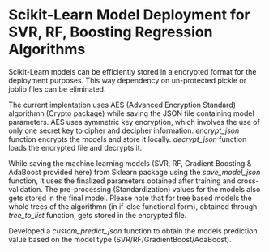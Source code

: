 # Scikit-Learn Model Deployment for SVR, RF, Boosting Regression Algorithms
Scikit-Learn models can be efficiently stored in a encrypted format for the deployment purposes. This way dependency on un-protected pickle or joblib files can be eliminated. 

The current implentation uses AES (Advanced Encryption Standard) algorithmn (Crypto package) while saving the JSON file containing model parameters. AES uses symmetric key encryption, which involves the use of only one secret key to cipher and decipher information. *encrypt_json* function encrypts the models and store it locally. *decrypt_json* function loads the encrypted file and decrypts it. 

While saving the machine learning models (SVR, RF, Gradient Boosting & AdaBoost provided here) from Sklearn package using the *save_model_json* function, it uses the finalized parameters obtained after training and cross-validation. The pre-processing (Standardization) values for the models also gets stored in the final model. Please note that for tree based models the whole trees of the algorithmn (in if-else functional form),  obtained through *tree_to_list* function, gets stored in the encrypted file.

Developed a *custom_predict_json* function to obtain the models prediction value based on the model type (SVR/RF/GradientBoost/AdaBoost).
